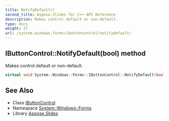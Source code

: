 ```yaml
---
title: NotifyDefault()
second_title: Aspose.Slides for C++ API Reference
description: Makes control default or non-default.
type: docs
weight: 27
url: /system.windows.forms/ibuttoncontrol/notifydefault/
---
```

## IButtonControl::NotifyDefault(bool) method


Makes control default or non-default.

```cpp
virtual void System::Windows::Forms::IButtonControl::NotifyDefault(bool value)=0
```

## See Also

* Class [IButtonControl](../)
* Namespace [System::Windows::Forms](../../)
* Library [Aspose.Slides](../../../)